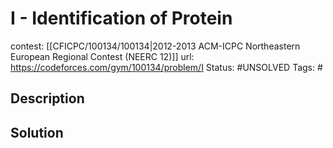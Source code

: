 # I - Identification of Protein

contest: [[CFICPC/100134/100134|2012-2013 ACM-ICPC Northeastern European Regional Contest (NEERC 12)]]
url: https://codeforces.com/gym/100134/problem/I
Status: #UNSOLVED
Tags: #

## Description

## Solution

